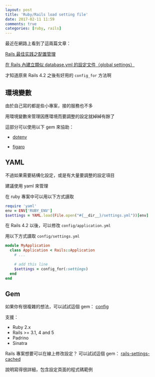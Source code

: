```yaml
---
layout: post
title: 'Ruby/Rails load setting file'
date: 2017-02-11 11:59
comments: true
categories: [ruby, rails]
---
```

最近在網路上看到了這兩篇文章：

[Rails 最佳实践之配置管理](https://ruby-china.org/topics/32126)

[在 Rails 內建立類似 database.yml 的設定文件（global settings）](http://railsfun.tw/t/rails-database-yml-global-settings/996)

才知道原來 Rails 4.2 之後有好用的 `config_for` 方法啊

<!--more-->

## 環境變數

由於自己寫的都是些小專案，接的服務也不多

用環境變數來管理因應環境而要調整的設定就綽綽有餘了

這部分可以使用以下 gem 來協助：

* [dotenv](https://github.com/bkeepers/dotenv)

* [figaro](https://github.com/laserlemon/figaro)

## YAML

不過如果需要結構化設定，或是有大量要調整的設定項目

建議使用 yaml 來管理

在 ruby 專案中可以用以下方式讀取

```ruby
require 'yaml'
env = ENV['RUBY_ENV']
$settings = YAML.load(File.open("#{__dir__}/settings.yml"))[env]
```

在 Rails 4.2 以後，可以修改 `config/application.yml` 

用以下方式讀取 `config/settings.yml`

```ruby
module MyApplication
  class Application < Rails::Application
  	# ...
    
    # add this line
    $settings = config_for(:settings)
  end
end
```

## Gem

如果你有很複雜的想法，可以試試這個 gem： [config](https://github.com/railsconfig/config)

支援：
* Ruby 2.x
* Rails >= 3.1, 4 and 5
* Padrino
* Sinatra

Rails 專案想要可以在線上修改設定？ 可以試試這個 gem： [rails-settings-cached](https://github.com/huacnlee/rails-settings-cached)

說明寫得很詳細，包含設定頁面的程式碼範例






